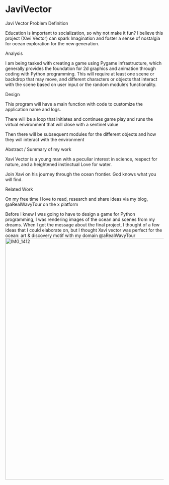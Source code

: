 # JaviVector
Javi Vector
Problem Definition

Education is important to socialization, so why not make it fun? I believe this project (Xavi Vector) can spark 
Imagination and foster a sense of nostalgia for ocean exploration for the new generation. 

Analysis

I am being tasked with creating a game using Pygame infrastructure, which generally provides the foundation 
for 2d graphics and animation through coding with Python programming. This will require at least one scene or 
backdrop that may move, and different characters or objects that interact with the scene based on user input or 
the random module’s functionality.

Design 

This program will have a main function with code to customize the application name and logs.

There will be a loop that initiates and continues game play and runs the virtual environment that will close with 
a sentinel value 

Then there will be subsequent modules for the different objects and how they will interact with the 
environment 

Abstract / Summary of my work

Xavi Vector is a young man with a peculiar interest in science, respect for nature, and a heightened instinctual 
Love for water. 

Join Xavi on his journey through the ocean frontier. God knows what you will find. 

Related Work

On my free time I love to read, research and share ideas via my blog, @aRealWavyTour on the x platform

Before I knew I was going to have to design a game for Python programming, I was rendering images of the 
ocean and scenes from my dreams. When I got the message about the final project, I thought of a few ideas
that I could elaborate on, but I thought Xavi vector was perfect for the ocean: art & discovery motif with my domain @aRealWavyTour
<img width="1408" height="768" alt="IMG_1412" src="https://github.com/user-attachments/assets/150cbf70-44b2-4260-bb86-b05800ef8c6e" />
